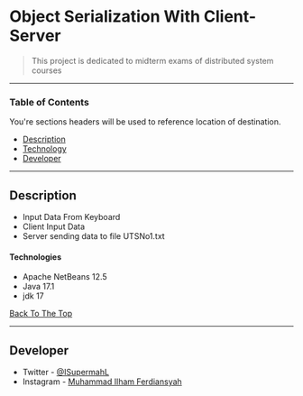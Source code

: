 # Object Serialization With Client-Server

> This project is dedicated to midterm exams of distributed system courses

---

### Table of Contents

You're sections headers will be used to reference location of destination.

- [Description](#description)
- [Technology](#technologies)
- [Developer](#developer)

---

## Description

- Input Data From Keyboard
- Client Input Data
- Server sending data to file UTSNo1.txt


#### Technologies

- Apache NetBeans 12.5
- Java 17.1
- jdk 17

[Back To The Top](#object-serialization-with-client-server)

---

## Developer

- Twitter - [@ISupermahL](https://twitter.com/ISupermahl)
- Instagram - [Muhammad Ilham Ferdiansyah](https://www.instagram.com/hmfrdnsyh_/)

